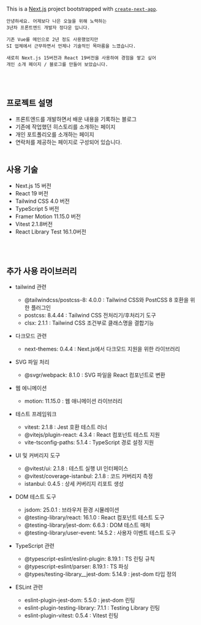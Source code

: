 This is a [Next.js](https://nextjs.org) project bootstrapped with [`create-next-app`](https://nextjs.org/docs/app/api-reference/cli/create-next-app).

```plaintext
안녕하세요. 어제보다 나은 오늘을 위해 노력하는 
3년차 프론트엔드 개발자 정다운 입니다.

기존 Vue를 메인으로 2년 정도 사용했었지만
SI 업체에서 근무하면서 언제나 기술적인 목마름을 느꼈습니다.

새로히 Next.js 15버전과 React 19버전을 사용하여 경험을 쌓고 싶어
개인 소개 페이지 / 블로그를 만들어 보았습니다.
```
<br /><br />
## 프로젝트 설명

- 프론트엔드를 개발하면서 배운 내용을 기록하는 블로그
- 기존에 작업했던 히스토리를 소개하는 페이지
- 개인 포트폴리오를 소개하는 페이지
- 연락처를 제공하는 페이지로 구성되어 있습니다.
<br /><br />

## 사용 기술

- Next.js 15 버전
- React 19 버전
- Tailwind CSS 4.0 버전
- TypeScript 5 버전
- Framer Motion 11.15.0 버전
- Vitest 2.1.8버전
- React Library Test 16.1.0버전

<br /><br />

## 추가 사용 라이브러리

- tailwind 관련

  - @tailwindcss/postcss-8: 4.0.0 : Tailwind CSS와 PostCSS 8 호환을 위한 플러그인
  - postcss: 8.4.44 : Tailwind CSS 전처리기/후처리기 도구
  - clsx: 2.1.1 :  Tailwind CSS 조건부로 클래스명을 결합기능

- 다크모드 관련

  - next-themes: 0.4.4 :  Next.js에서 다크모드 지원을 위한 라이브러리

- SVG 파일 처리

  - @svgr/webpack: 8.1.0                    :  SVG 파일을 React 컴포넌트로 변환

- 웹 에니메이션

  - motion: 11.15.0                        :  웹 애니메이션 라이브러리

- 테스트 프레임워크

  - vitest: 2.1.8                           :  Jest 호환 테스트 러너
  - @vitejs/plugin-react: 4.3.4             :  React 컴포넌트 테스트 지원
  - vite-tsconfig-paths: 5.1.4              :  TypeScript 경로 설정 지원

- UI 및 커버리지 도구

  - @vitest/ui: 2.1.8                       :  테스트 실행 UI 인터페이스
  - @vitest/coverage-istanbul: 2.1.8        :  코드 커버리지 측정
  - istanbul: 0.4.5                         :  상세 커버리지 리포트 생성

- DOM 테스트 도구

  - jsdom: 25.0.1                           :  브라우저 환경 시뮬레이션
  - @testing-library/react: 16.1.0          :  React 컴포넌트 테스트 도구
  - @testing-library/jest-dom: 6.6.3        :  DOM 테스트 매처
  - @testing-library/user-event: 14.5.2     :  사용자 이벤트 테스트 도구

- TypeScript 관련

  - @typescript-eslint/eslint-plugin: 8.19.1 :  TS 린팅 규칙
  - @typescript-eslint/parser: 8.19.1       :  TS 파싱
  - @types/testing-library__jest-dom: 5.14.9 :  jest-dom 타입 정의

- ESLint 관련

  - eslint-plugin-jest-dom: 5.5.0           :  jest-dom 린팅
  - eslint-plugin-testing-library: 7.1.1    :  Testing Library 린팅
  - eslint-plugin-vitest: 0.5.4             :  Vitest 린팅

<br /><br />